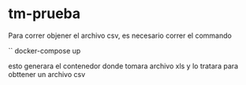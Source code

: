 # tm-prueba

Para correr objener el archivo csv, es necesario correr el  commando 

``
docker-compose up

esto generara el contenedor donde tomara archivo xls y lo tratara para obttener un archivo csv